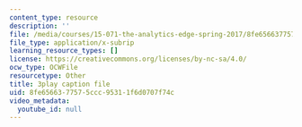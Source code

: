 ```yaml
---
content_type: resource
description: ''
file: /media/courses/15-071-the-analytics-edge-spring-2017/8fe6566377575ccc95311f6d0707f74c_Y8dMlEv-epg.vtt
file_type: application/x-subrip
learning_resource_types: []
license: https://creativecommons.org/licenses/by-nc-sa/4.0/
ocw_type: OCWFile
resourcetype: Other
title: 3play caption file
uid: 8fe65663-7757-5ccc-9531-1f6d0707f74c
video_metadata:
  youtube_id: null
---
```

